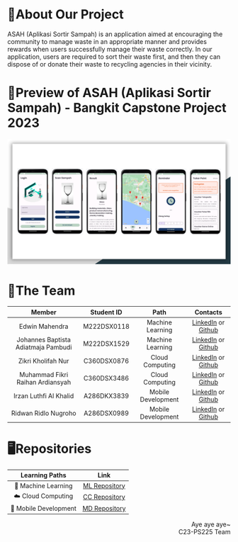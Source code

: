 # 📑About Our Project
ASAH (Aplikasi Sortir Sampah) is an application aimed at encouraging the community to manage waste in an appropriate manner and provides rewards when users successfully manage their waste correctly. In our application, users are required to sort their waste first, and then they can dispose of or donate their waste to recycling agencies in their vicinity.

# 📲Preview of ASAH (Aplikasi Sortir Sampah) - Bangkit Capstone Project 2023
  ![ASAH Project](image.png)
# 👊The Team

|            Member           | Student ID |        Path        |        Contacts        |
| :-------------------------: | :--------: | :----------------: | :-----------------------------------------------------------------------------------------------------------------: |
| Edwin Mahendra        | M222DSX0118 |  Machine Learning  |           [LinkedIn](https://www.linkedin.com/in/edwin-mahendra/) or [Github](https://github.com/edwinmahendra)           |
| Johannes Baptista Adiatmaja Pambudi    | M222DSX1529 |  Machine Learning  |  [LinkedIn](https://www.linkedin.com/in/adiatmaja/) or [Github](https://github.com/adiatmaja)  |
| Zikri Kholifah Nur     | C360DSX0876 |   Cloud Computing  |   [LinkedIn](https://www.linkedin.com/in/zikrikn/) or [Github](https://github.com/zikrikn)            |
| Muhammad Fikri Raihan Ardiansyah | C360DSX3486 |   Cloud Computing  |  [LinkedIn](https://www.linkedin.com/in/fikriiardiansyahh/) or [Github](https://github.com/fikriiardiansyahh) |
| Irzan Luthfi Al Khalid    | A286DKX3839 | Mobile Development |  [LinkedIn](https://www.linkedin.com/in/irzanluthfi/) or [Github](https://github.com/Irzannn)             |
| Ridwan Ridlo Nugroho     | A286DSX0989 | Mobile Development |  [LinkedIn](https://www.linkedin.com/in/ridwan-ridlo-nugroho-617a10223/) or [Github](https://github.com/waniAEbro)    |

# 🖥️Repositories

|   Learning Paths   |                                Link                                |
| :----------------: | :----------------------------------------------------------------: |
| 🤖 Machine Learning  |  [ML Repository](https://github.com/ASAH-Bangkit-2023/ML) |
| ☁️ Cloud Computing  |   [CC Repository](https://github.com/ASAH-Bangkit-2023/CC) |
| 📱 Mobile Development | [MD Repository](https://github.com/ASAH-Bangkit-2023/MD) |

<p align="right">Aye aye aye~ <br/>C23-PS225 Team </p>
